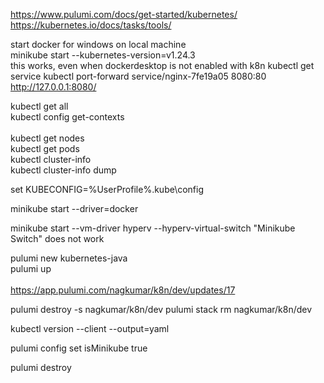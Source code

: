 https://www.pulumi.com/docs/get-started/kubernetes/
https://kubernetes.io/docs/tasks/tools/

start docker for windows on local machine</br>
minikube start --kubernetes-version=v1.24.3</br>  this works, even when dockerdesktop is not enabled with k8n
kubectl get service
kubectl port-forward service/nginx-7fe19a05 8080:80
http://127.0.0.1:8080/


kubectl get all</br>
kubectl config get-contexts</br>  
kubectl get nodes</br>
kubectl get pods</br>
kubectl cluster-info</br> 
kubectl cluster-info dump</br>

set KUBECONFIG=%UserProfile%\.kube\config</br>

minikube start --driver=docker</br>

minikube start --vm-driver hyperv --hyperv-virtual-switch "Minikube Switch" does not work</br>  

pulumi new kubernetes-java</br>
pulumi up</br>
</br>
https://app.pulumi.com/nagkumar/k8n/dev/updates/17</br>


pulumi destroy -s nagkumar/k8n/dev
pulumi stack rm nagkumar/k8n/dev

kubectl version --client --output=yaml

pulumi config set isMinikube true

pulumi destroy